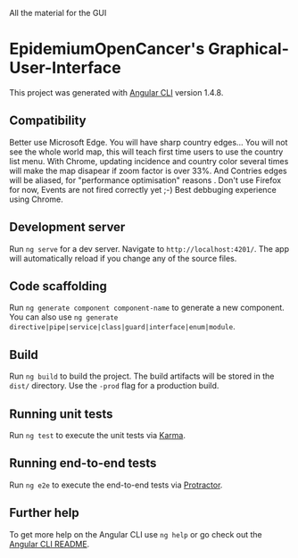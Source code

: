 All the material for the GUI  

# EpidemiumOpenCancer's Graphical-User-Interface 

This project was generated with [Angular CLI](https://github.com/angular/angular-cli) version 1.4.8.

## Compatibility
Better use Microsoft Edge. 
You will have sharp country edges... You will not see the whole world map, this will teach first time users to use the country list menu. 
With Chrome, updating incidence and country color several times will make the map disapear if zoom factor is over 33%. 
And Contries edges will be aliased, for "performance optimisation" reasons .
Don't use Firefox for now, Events are not fired correctly yet 
;-)
Best debbuging experience using Chrome.

## Development server

Run `ng serve` for a dev server. Navigate to `http://localhost:4201/`. The app will automatically reload if you change any of the source files.

## Code scaffolding

Run `ng generate component component-name` to generate a new component. You can also use `ng generate directive|pipe|service|class|guard|interface|enum|module`.

## Build

Run `ng build` to build the project. The build artifacts will be stored in the `dist/` directory. Use the `-prod` flag for a production build.

## Running unit tests

Run `ng test` to execute the unit tests via [Karma](https://karma-runner.github.io).

## Running end-to-end tests

Run `ng e2e` to execute the end-to-end tests via [Protractor](http://www.protractortest.org/).

## Further help

To get more help on the Angular CLI use `ng help` or go check out the [Angular CLI README](https://github.com/angular/angular-cli/blob/master/README.md).
